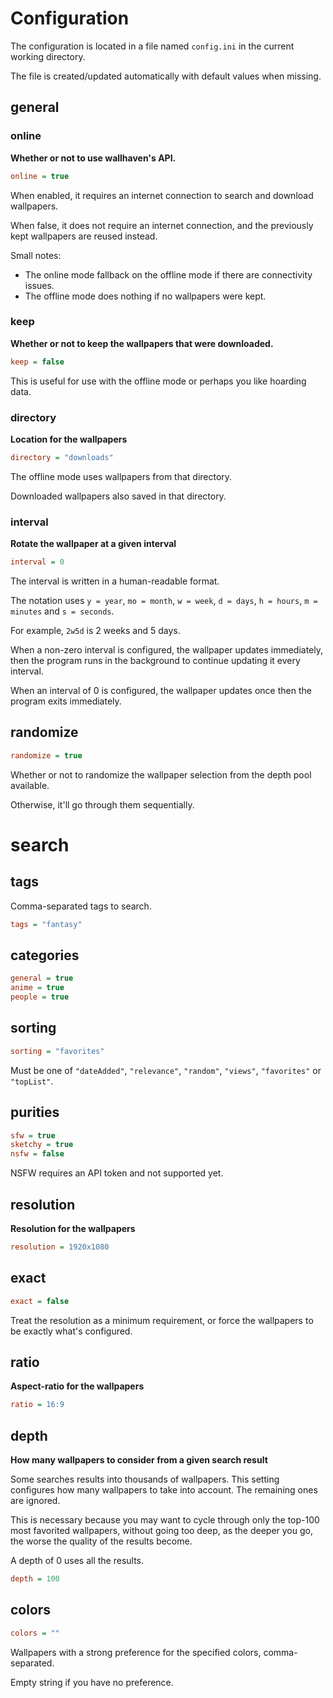 # Configuration

The configuration is located in a file named `config.ini` in the current working directory.

The file is created/updated automatically with default values when missing.

## general

### online

**Whether or not to use wallhaven's API.**

```ini
online = true
```

When enabled, it requires an internet connection to search and download wallpapers.

When false, it does not require an internet connection, and the previously kept wallpapers are reused instead.

Small notes:

* The online mode fallback on the offline mode if there are connectivity issues.
* The offline mode does nothing if no wallpapers were kept.

### keep

**Whether or not to keep the wallpapers that were downloaded.**

```ini
keep = false
```

This is useful for use with the offline mode or perhaps you like hoarding data.

### directory

**Location for the wallpapers**

```ini
directory = "downloads"
```

The offline mode uses wallpapers from that directory.
 
Downloaded wallpapers also saved in that directory.

### interval

**Rotate the wallpaper at a given interval**

```ini
interval = 0
```

The interval is written in a human-readable format.

The notation uses `y = year`, `mo = month`, `w = week`, `d = days`, `h = hours`, `m = minutes` and `s = seconds`.

For example, `2w5d` is 2 weeks and 5 days.

When a non-zero interval is configured, the wallpaper updates immediately, then the program runs in the background to
continue updating it every interval.

When an interval of 0 is configured, the wallpaper updates once then the program exits immediately.

## randomize

```ini
randomize = true
```

Whether or not to randomize the wallpaper selection from the depth pool available.

Otherwise, it'll go through them sequentially.

# search

## tags

Comma-separated tags to search.

```ini
tags = "fantasy"
```

## categories

```ini
general = true
anime = true
people = true
```

## sorting

```ini
sorting = "favorites"
```

Must be one of `"dateAdded"`, `"relevance"`, `"random"`, `"views"`, `"favorites"` or `"topList"`.

## purities

```ini
sfw = true
sketchy = true
nsfw = false
```

NSFW requires an API token and not supported yet.

## resolution

**Resolution for the wallpapers**

```ini
resolution = 1920x1080
```

## exact

```ini
exact = false
```
Treat the resolution as a minimum requirement, or force the wallpapers to be exactly what's configured.

## ratio

**Aspect-ratio for the wallpapers**

```ini
ratio = 16:9
```

## depth

**How many wallpapers to consider from a given search result**

Some searches results into thousands of wallpapers. This setting configures
how many wallpapers to take into account.  The remaining ones are ignored.

This is necessary because you may want to cycle through only the top-100
most favorited wallpapers, without going too deep, as the deeper you go, the
worse the quality of the results become.

A depth of 0 uses all the results.

```ini
depth = 100
```

## colors

```ini
colors = ""
```

Wallpapers with a strong preference for the specified colors, comma-separated.

Empty string if you have no preference.

